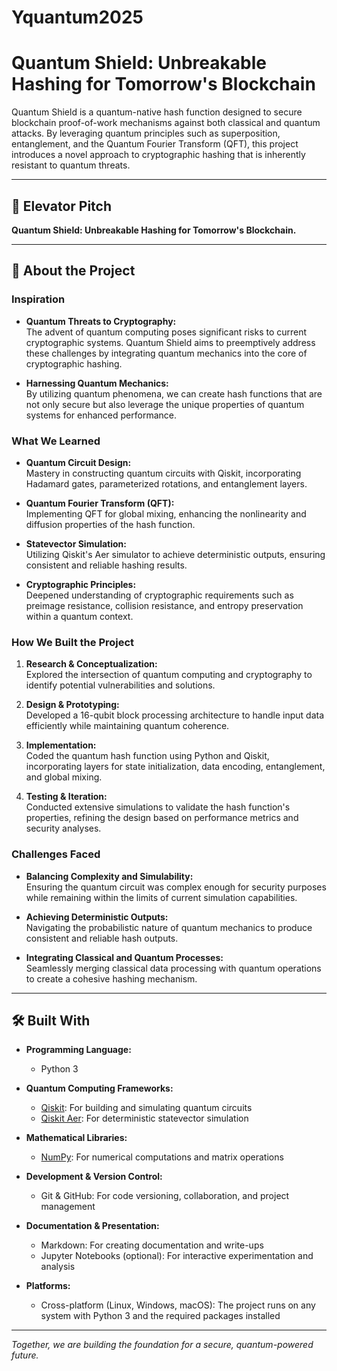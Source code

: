 # Yquantum2025

# Quantum Shield: Unbreakable Hashing for Tomorrow's Blockchain

Quantum Shield is a quantum-native hash function designed to secure blockchain proof-of-work mechanisms against both classical and quantum attacks. By leveraging quantum principles such as superposition, entanglement, and the Quantum Fourier Transform (QFT), this project introduces a novel approach to cryptographic hashing that is inherently resistant to quantum threats.

---

## 🚀 Elevator Pitch

**Quantum Shield: Unbreakable Hashing for Tomorrow's Blockchain.**

---

## 🧠 About the Project

### Inspiration

- **Quantum Threats to Cryptography:**  
  The advent of quantum computing poses significant risks to current cryptographic systems. Quantum Shield aims to preemptively address these challenges by integrating quantum mechanics into the core of cryptographic hashing.

- **Harnessing Quantum Mechanics:**  
  By utilizing quantum phenomena, we can create hash functions that are not only secure but also leverage the unique properties of quantum systems for enhanced performance.

### What We Learned

- **Quantum Circuit Design:**  
  Mastery in constructing quantum circuits with Qiskit, incorporating Hadamard gates, parameterized rotations, and entanglement layers.

- **Quantum Fourier Transform (QFT):**  
  Implementing QFT for global mixing, enhancing the nonlinearity and diffusion properties of the hash function.

- **Statevector Simulation:**  
  Utilizing Qiskit's Aer simulator to achieve deterministic outputs, ensuring consistent and reliable hashing results.

- **Cryptographic Principles:**  
  Deepened understanding of cryptographic requirements such as preimage resistance, collision resistance, and entropy preservation within a quantum context.

### How We Built the Project

1. **Research & Conceptualization:**  
   Explored the intersection of quantum computing and cryptography to identify potential vulnerabilities and solutions.

2. **Design & Prototyping:**  
   Developed a 16-qubit block processing architecture to handle input data efficiently while maintaining quantum coherence.

3. **Implementation:**  
   Coded the quantum hash function using Python and Qiskit, incorporating layers for state initialization, data encoding, entanglement, and global mixing.

4. **Testing & Iteration:**  
   Conducted extensive simulations to validate the hash function's properties, refining the design based on performance metrics and security analyses.

### Challenges Faced

- **Balancing Complexity and Simulability:**  
  Ensuring the quantum circuit was complex enough for security purposes while remaining within the limits of current simulation capabilities.

- **Achieving Deterministic Outputs:**  
  Navigating the probabilistic nature of quantum mechanics to produce consistent and reliable hash outputs.

- **Integrating Classical and Quantum Processes:**  
  Seamlessly merging classical data processing with quantum operations to create a cohesive hashing mechanism.

---

## 🛠️ Built With

- **Programming Language:**  
  - Python 3

- **Quantum Computing Frameworks:**  
  - [Qiskit](https://qiskit.org/): For building and simulating quantum circuits  
  - [Qiskit Aer](https://qiskit.org/documentation/apidoc/aer.html): For deterministic statevector simulation

- **Mathematical Libraries:**  
  - [NumPy](https://numpy.org/): For numerical computations and matrix operations

- **Development & Version Control:**  
  - Git & GitHub: For code versioning, collaboration, and project management

- **Documentation & Presentation:**  
  - Markdown: For creating documentation and write-ups  
  - Jupyter Notebooks (optional): For interactive experimentation and analysis

- **Platforms:**  
  - Cross-platform (Linux, Windows, macOS): The project runs on any system with Python 3 and the required packages installed

---
*Together, we are building the foundation for a secure, quantum-powered future.*
